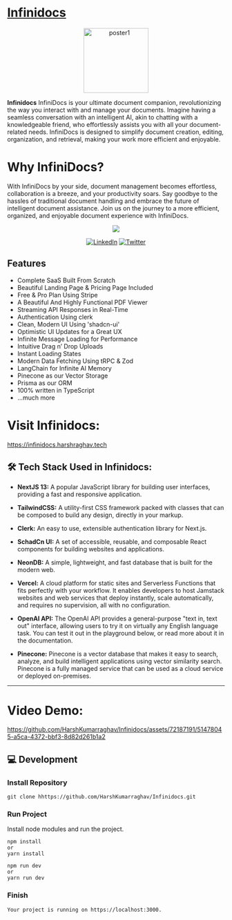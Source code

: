 <p align="center">

# [Infinidocs](https://infinidocs.harshraghav.tech)

</p>

<p align="center">
<img width="150" alt="poster1" src="https://github.com/HarshKumarraghav/Infinidocs/assets/72187191/60ce461c-4175-4462-80bc-4e3bf0d757c7">
</p>

**Infinidocs** InfiniDocs is your ultimate document companion, revolutionizing the way you interact with and manage your documents. Imagine having a seamless conversation with an intelligent AI, akin to chatting with a knowledgeable friend, who effortlessly assists you with all your document-related needs. InfiniDocs is designed to simplify document creation, editing, organization, and retrieval, making your work more efficient and enjoyable.

# Why InfiniDocs?

With InfiniDocs by your side, document management becomes effortless, collaboration is a breeze, and your productivity soars. Say goodbye to the hassles of traditional document handling and embrace the future of intelligent document assistance. Join us on the journey to a more efficient, organized, and enjoyable document experience with InfiniDocs.

<p align="center">
<img src="https://img.shields.io/badge/Author-@HarshKumarraghav-critical" />
</p>
<div align="center">

[![LinkedIn](https://img.shields.io/badge/LinkedIn-%230077B5.svg?logo=linkedin&logoColor=white)](https://linkedin.com/in/https://www.linkedin.com/in/harsh-kumar-raghav-7285311b9/) [![Twitter](https://img.shields.io/badge/Twitter-%231DA1F2.svg?logo=Twitter&logoColor=white)](https://twitter.com/https://twitter.com/_Harsh_raghav_)

</div>

## Features

- Complete SaaS Built From Scratch
- Beautiful Landing Page & Pricing Page Included
- Free & Pro Plan Using Stripe
- A Beautiful And Highly Functional PDF Viewer
- Streaming API Responses in Real-Time
- Authentication Using clerk
- Clean, Modern UI Using 'shadcn-ui'
- Optimistic UI Updates for a Great UX
- Infinite Message Loading for Performance
- Intuitive Drag n’ Drop Uploads
- Instant Loading States
- Modern Data Fetching Using tRPC & Zod
- LangChain for Infinite AI Memory
- Pinecone as our Vector Storage
- Prisma as our ORM
- 100% written in TypeScript
- ...much more

# Visit Infinidocs:

https://infinidocs.harshraghav.tech

## 🛠️ Tech Stack Used in Infinidocs:

- **NextJS 13:** A popular JavaScript library for building user interfaces, providing a fast and responsive application.

- **TailwindCSS:** A utility-first CSS framework packed with classes that can be composed to build any design, directly in your markup.
- **Clerk:** An easy to use, extensible authentication library for Next.js.

- **SchadCn UI:** A set of accessible, reusable, and composable React components for building websites and applications.

- **NeonDB:** A simple, lightweight, and fast database that is built for the modern web.

- **Vercel:** A cloud platform for static sites and Serverless Functions that fits perfectly with your workflow. It enables developers to host Jamstack websites and web services that deploy instantly, scale automatically, and requires no supervision, all with no configuration.

- **OpenAI API:** The OpenAI API provides a general-purpose "text in, text out" interface, allowing users to try it on virtually any English language task. You can test it out in the playground below, or read more about it in the documentation.

- **Pinecone:** Pinecone is a vector database that makes it easy to search, analyze, and build intelligent applications using vector similarity search. Pinecone is a fully managed service that can be used as a cloud service or deployed on-premises.

---

# Video Demo:

https://github.com/HarshKumarraghav/Infinidocs/assets/72187191/51478045-a5ca-4372-bbf3-8d82d261b1a2

## 💻 Development

### Install Repository

```git
git clone hhttps://github.com/HarshKumarraghav/Infinidocs.git
```

### Run Project

Install node modules and run the project.

```
npm install
or
yarn install
```

```
npm run dev
or
yarn run dev
```

### Finish

```
Your project is running on https://localhost:3000.
```

